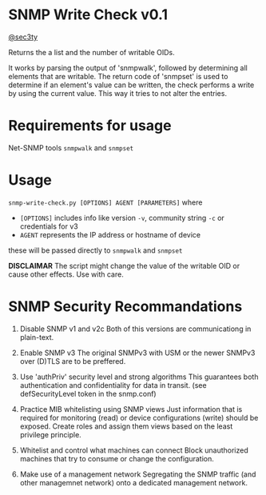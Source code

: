 # SNMP Write Check v0.1
[@sec3ty](https://twitter.com/sec3ty)

Returns the a list and the number of writable OIDs.

It works by parsing the output of 'snmpwalk', followed by determining all elements that are writable. The return code of 'snmpset' is used to determine if an element's value can be written, the check performs a write by using the current value. This way it tries to not alter the entries.

# Requirements for usage
Net-SNMP tools `snmpwalk` and `snmpset` 

# Usage
`snmp-write-check.py [OPTIONS] AGENT [PARAMETERS]`
where 
* `[OPTIONS]` includes info like version `-v`, community string `-c` or credentials for v3
* `AGENT` represents the IP address or hostname of device

these will be passed directly to `snmpwalk` and `snmpset`

**DISCLAIMAR** The script might change the value of the writable OID or cause other effects. Use with care.


# SNMP Security Recommandations

1. Disable SNMP v1 and v2c
Both of this versions are communicationg in plain-text.

2. Enable SNMP v3
The original SNMPv3 with USM or the newer SNMPv3 over (D)TLS are to be preffered.

3. Use 'authPriv' security level and strong algorithms
This guarantees both authentication and confidentiality for data in transit.
(see defSecurityLevel token in the snmp.conf)

4. Practice MIB whitelisting using SNMP views
Just information that is required for monitoring (read) or device configurations (write) should be exposed. 
Create roles and assign them views based on the least privilege principle.

5. Whitelist and control what machines can connect
Block unauthorized machines that try to consume or change the configuration.

6. Make use of a management network
Segregating the SNMP traffic (and other managemnet network) onto a dedicated management network.
